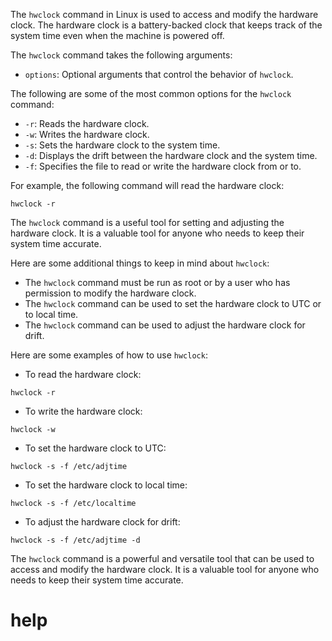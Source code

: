 The `hwclock` command in Linux is used to access and modify the hardware clock. The hardware clock is a battery-backed clock that keeps track of the system time even when the machine is powered off.

The `hwclock` command takes the following arguments:

* `options`: Optional arguments that control the behavior of `hwclock`.

The following are some of the most common options for the `hwclock` command:

* `-r`: Reads the hardware clock.
* `-w`: Writes the hardware clock.
* `-s`: Sets the hardware clock to the system time.
* `-d`: Displays the drift between the hardware clock and the system time.
* `-f`: Specifies the file to read or write the hardware clock from or to.

For example, the following command will read the hardware clock:

```
hwclock -r
```

The `hwclock` command is a useful tool for setting and adjusting the hardware clock. It is a valuable tool for anyone who needs to keep their system time accurate.

Here are some additional things to keep in mind about `hwclock`:

* The `hwclock` command must be run as root or by a user who has permission to modify the hardware clock.
* The `hwclock` command can be used to set the hardware clock to UTC or to local time.
* The `hwclock` command can be used to adjust the hardware clock for drift.

Here are some examples of how to use `hwclock`:

* To read the hardware clock:
```
hwclock -r
```
* To write the hardware clock:
```
hwclock -w
```
* To set the hardware clock to UTC:
```
hwclock -s -f /etc/adjtime
```
* To set the hardware clock to local time:
```
hwclock -s -f /etc/localtime
```
* To adjust the hardware clock for drift:
```
hwclock -s -f /etc/adjtime -d
```

The `hwclock` command is a powerful and versatile tool that can be used to access and modify the hardware clock. It is a valuable tool for anyone who needs to keep their system time accurate.




# help 

```

```

